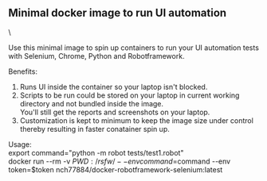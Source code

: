 

## Minimal docker image to run UI automation
\

Use this minimal image to spin up containers to run your UI automation tests with Selenium, Chrome, Python and Robotframework.

Benefits:
1. Runs UI inside the container so your laptop isn't blocked.
2. Scripts to be run could be stored on your laptop in current working directory and not bundled inside the image. \
You'll still get the reports and screenshots on your laptop.
3. Customization is kept to minimum to keep the image size under control thereby resulting in faster conatainer spin up.

Usage:\
export command="python -m robot tests/test1.robot"\
docker run --rm -v $PWD:/rsfw/  --env command=$command  --env token=$token  nch77884/docker-robotframework-selenium:latest

